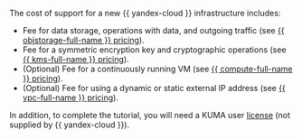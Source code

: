 The cost of support for a new {{ yandex-cloud }} infrastructure includes:

* Fee for data storage, operations with data, and outgoing traffic (see [{{ objstorage-full-name }} pricing](../../../storage/pricing.md)).
* Fee for a symmetric encryption key and cryptographic operations (see [{{ kms-full-name }} pricing](../../../kms/pricing.md)).
* (Optional) Fee for a continuously running VM (see [{{ compute-full-name }} pricing](../../../compute/pricing.md)).
* (Optional) Fee for using a dynamic or static external IP address (see [{{ vpc-full-name }} pricing](../../../vpc/pricing.md)).

In addition, to complete the tutorial, you will need a KUMA user [license](https://kb.kuma-community.ru/books/kuma-how-to/page/model-licenzirovaniia-kuma) (not supplied by {{ yandex-cloud }}).